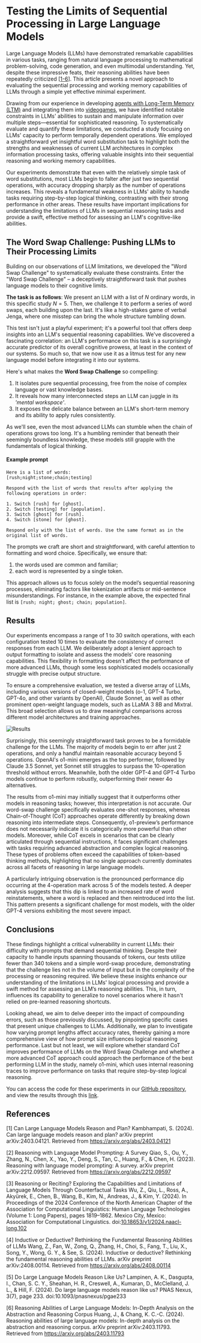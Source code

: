 # Testing the Limits of Sequential Processing in Large Language Models

Large Language Models (LLMs) have demonstrated remarkable capabilities in various tasks, ranging from natural language processing to mathematical problem-solving, code generation, and even multimodal understanding. Yet, despite these impressive feats, their reasoning abilities have been repeatedly criticized [[1-6](#references)]. This article presents a novel approach to evaluating the sequential processing and working memory capabilities of LLMs through a simple yet effective minimal experiment. 

Drawing from our experience in developing [agents with Long-Term Memory (LTM)](https://github.com/GoodAI/goodai-ltm-benchmark) and integrating them into [videogames](https://www.aipeoplegame.com/), we have identified notable constraints in LLMs' abilities to sustain and manipulate information over multiple steps—essential for sophisticated reasoning. To systematically evaluate and quantify these limitations, we conducted a study focusing on LLMs' capacity to perform temporally dependent operations. We employed a straightforward yet insightful word substitution task to highlight both the strengths and weaknesses of current LLM architectures in complex information processing tasks, offering valuable insights into their sequential reasoning and working memory capabilities.

Our experiments demonstrate that even with the relatively simple task of word substitutions, most LLMs begin to falter after just two sequential operations, with accuracy dropping sharply as the number of operations increases. This reveals a fundamental weakness in LLMs' ability to handle tasks requiring step-by-step logical thinking, contrasting with their strong performance in other areas. These results have important implications for understanding the limitations of LLMs in sequential reasoning tasks and provide a swift, effective method for assessing an LLM's cognitive-like abilities.


## The Word Swap Challenge: Pushing LLMs to Their Processing Limits

Building on our observations of LLM limitations, we developed the "Word Swap Challenge" to systematically evaluate these constraints. Enter the "Word Swap Challenge" – a deceptively straightforward task that pushes language models to their cognitive limits.

**The task is as follows**: We present an LLM with a list of $N$ ordinary words, in this specific study $N=5$. Then, we challenge it to perform a series of word swaps, each building upon the last. It's like a high-stakes game of verbal Jenga, where one misstep can bring the whole structure tumbling down.

This test isn't just a playful experiment; it's a powerful tool that offers deep insights into an LLM's sequential reasoning capabilities. We've discovered a fascinating correlation: an LLM's performance on this task is a surprisingly accurate predictor of its overall cognitive prowess, at least in the context of our systems. So much so, that we now use it as a litmus test for any new language model before integrating it into our systems.

Here's what makes the **Word Swap Challenge** so compelling:
1. It isolates pure sequential processing, free from the noise of complex language or vast knowledge bases.
2. It reveals how many interconnected steps an LLM can juggle in its *'mental workspace'*.
3. It exposes the delicate balance between an LLM's short-term memory and its ability to apply rules consistently.

As we'll see, even the most advanced LLMs can stumble when the chain of operations grows too long. It's a humbling reminder that beneath their seemingly boundless knowledge, these models still grapple with the fundamentals of logical thinking.

#### Example prompt
```
Here is a list of words:
[rush;night;stone;chain;testing]

Respond with the list of words that results after applying the following operations in order:

1. Switch [rush] for [ghost].
2. Switch [testing] for [population].
3. Switch [ghost] for [rush].
4. Switch [stone] for [ghost].

Respond only with the list of words. Use the same format as in the original list of words.
```

The prompts we craft are short and straightforward, with careful attention to formatting and word choice. Specifically, we ensure that: 
1. the words used are common and familiar; 
2. each word is represented by a single token. 

This approach allows us to focus solely on the model’s sequential reasoning processes, eliminating factors like tokenization artifacts or mid-sentence misunderstandings. For instance, in the example above, the expected final list is `[rush; night; ghost; chain; population]`.

## Results
Our experiments encompass a range of 1 to 30 switch operations, with each configuration tested 10 times to evaluate the consistency of correct responses from each LLM. We deliberately adopt a lenient approach to output formatting to isolate and assess the models' core reasoning capabilities. This flexibility in formatting doesn't affect the performance of more advanced LLMs, though some less sophisticated models occasionally struggle with precise output structure.

To ensure a comprehensive evaluation, we tested a diverse array of LLMs, including various versions of closed-weight models (o-1, GPT-4 Turbo, GPT-4o, and other  variants by OpenAI), Claude Sonnet, as well as other prominent open-weight language models, such as LLaMA 3 8B and Mixtral. This broad selection allows us to draw meaningful comparisons across different model architectures and training approaches.

![Results](./images/results1.png)

Surprisingly, this seemingly straightforward task proves to be a formidable challenge for the LLMs. The majority of models begin to err after just 2 operations, and only a handful maintain reasonable accuracy beyond 5 operations. OpenAI's o1-mini emerges as the top performer, followed by Claude 3.5 Sonnet, yet Sonnet still struggles to surpass the 10-operation threshold without errors. Meanwhile, both the older GPT-4 and GPT-4 Turbo models continue to perform robustly, outperforming their newer 4o alternatives.

The results from o1-mini may initially suggest that it outperforms other models in reasoning tasks; however, this interpretation is not accurate. Our word-swap challenge specifically evaluates one-shot responses, whereas Chain-of-Thought (CoT) approaches operate differently by breaking down reasoning into intermediate steps. Consequently, o1-preview’s performance does not necessarily indicate it is categorically more powerful than other models. Moreover, while CoT excels in scenarios that can be clearly articulated through sequential instructions, it faces significant challenges with tasks requiring advanced abstraction and complex logical reasoning. These types of problems often exceed the capabilities of token-based thinking methods, highlighting that no single approach currently dominates across all facets of reasoning in large language models.

A particularly intriguing observation is the pronounced performance dip occurring at the 4-operation mark across 5 of the models tested. A deeper analysis suggests that this dip is linked to an increased rate of word reinstatements, where a word is replaced and then reintroduced into the list. This pattern presents a significant challenge for most models, with the older GPT-4 versions exhibiting the most severe impact.

## Conclusions
These findings highlight a critical vulnerability in current LLMs: their difficulty with prompts that demand sequential thinking. Despite their capacity to handle inputs spanning thousands of tokens, our tests utilize fewer than 340 tokens and a simple word-swap procedure, demonstrating that the challenge lies not in the volume of input but in the complexity of the processing or reasoning required. We believe these insights enhance our understanding of the limitations in LLMs' logical processing and provide a swift method for assessing an LLM’s reasoning abilities. This, in turn, influences its capability to generalize to novel scenarios where it hasn't relied on pre-learned reasoning shortcuts.

Looking ahead, we aim to delve deeper into the impact of compounding errors, such as those previously discussed, by pinpointing specific cases that present unique challenges to LLMs. Additionally, we plan to investigate how varying prompt lengths affect accuracy rates, thereby gaining a more comprehensive view of how prompt size influences logical reasoning performance. Last but not least, we will explore whether standard CoT improves performance of LLMs on the Word Swap Challenge and whether a more advanced CoT approach could approach the performance of the best performing LLM in the study, namely o1-mini, which uses internal reasoning traces to improve performance on tasks that require step-by-step logical reasoning.

You can access the code for these experiments in our [GitHub repository](https://github.com/GoodAI/llm-chained-ops), and view the results through this [link](https://drive.google.com/file/d/1LZEeqkuBjjDaIm-WkQ6fJ6p1LzFeEy66/view?usp=sharing).

## References

[1] Can Large Language Models Reason and Plan?
Kambhampati, S. (2024). Can large language models reason and plan? arXiv preprint arXiv:2403.04121. Retrieved from https://arxiv.org/abs/2403.04121

[2] Reasoning with Language Model Prompting: A Survey
Qiao, S., Ou, Y., Zhang, N., Chen, X., Yao, Y., Deng, S., Tan, C., Huang, F., & Chen, H. (2023). Reasoning with language model prompting: A survey. arXiv preprint arXiv:2212.09597. Retrieved from https://arxiv.org/abs/2212.09597

[3] Reasoning or Reciting? Exploring the Capabilities and Limitations of Language Models Through Counterfactual Tasks
Wu, Z., Qiu, L., Ross, A., Akyürek, E., Chen, B., Wang, B., Kim, N., Andreas, J., & Kim, Y. (2024). In Proceedings of the 2024 Conference of the North American Chapter of the Association for Computational Linguistics: Human Language Technologies (Volume 1: Long Papers), pages 1819–1862. Mexico City, Mexico: Association for Computational Linguistics. doi:[10.18653/v1/2024.naacl-long.102](https://doi.org/10.18653/v1/2024.naacl-long.102)

[4] Inductive or Deductive? Rethinking the Fundamental Reasoning Abilities of LLMs
Wang, Z., Fan, W., Zong, Q., Zhang, H., Choi, S., Fang, T., Liu, X., Song, Y., Wong, G. Y., & See, S. (2024). Inductive or deductive? Rethinking the fundamental reasoning abilities of LLMs. arXiv preprint arXiv:2408.00114. Retrieved from https://arxiv.org/abs/2408.00114

[5] Do Large Language Models Reason Like Us?
Lampinen, A. K., Dasgupta, I., Chan, S. C. Y., Sheahan, H. R., Creswell, A., Kumaran, D., McClelland, J. L., & Hill, F. (2024). Do large language models reason like us? PNAS Nexus, 3(7), page 233. doi:10.1093/pnasnexus/pgae233

[6] Reasoning Abilities of Large Language Models: In-Depth Analysis on the Abstraction and Reasoning Corpus
Huang, J., & Chang, K. C.-C. (2024). Reasoning abilities of large language models: In-depth analysis on the abstraction and reasoning corpus. arXiv preprint arXiv:2403.11793. Retrieved from https://arxiv.org/abs/2403.11793
